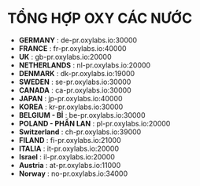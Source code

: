 # TỔNG HỢP OXY CÁC NƯỚC
- **GERMANY** : de-pr.oxylabs.io:30000
- **FRANCE** : fr-pr.oxylabs.io:40000
- **UK** : gb-pr.oxylabs.io:20000
- **NETHERLANDS** : nl-pr.oxylabs.io:20000
- **DENMARK** : dk-pr.oxylabs.io:19000
- **SWEDEN** : se-pr.oxylabs.io:30000
- **CANADA** : ca-pr.oxylabs.io:30000
- **JAPAN** : jp-pr.oxylabs.io:40000
- **KOREA** : kr-pr.oxylabs.io:30000
- **BELGIUM - BỈ** : be-pr.oxylabs.io:30000
- **POLAND - PHẦN LAN** : pl-pr.oxylabs.io:20000
- **Switzerland** : ch-pr.oxylabs.io:39000
- **FILAND** : fi-pr.oxylabs.io:21000
- **ITALIA** : it-pr.oxylabs.io:20000
- **Israel** : il-pr.oxylabs.io:20000
- **Austria** : at-pr.oxylabs.io:11000
- **Norway** : no-pr.oxylabs.io:34000

